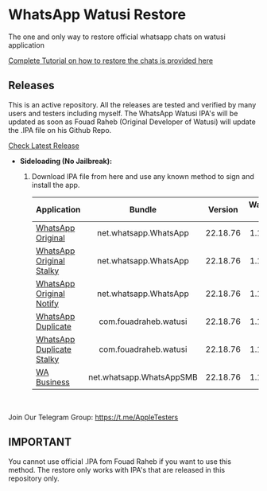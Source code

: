 [original]: https://github.com/iammanpreetsingh/WhatsApp-Watusi-Restore/releases/download/v22.18.76/WhatsApp.Original.v22.18.76.-.@thisismanpreets.ipa
[original-stalky]: https://github.com/iammanpreetsingh/WhatsApp-Watusi-Restore/releases/download/v22.18.76/WhatsApp.Original.Stalky.v22.18.76.-.@thisismanpreets.ipa
[original-notify]: https://github.com/iammanpreetsingh/WhatsApp-Watusi-Restore/releases/download/v22.18.76/WhatsApp.Original.OnlineNotify.v22.18.76.-.@thisismanpreets.ipa
[duplicate]: https://github.com/iammanpreetsingh/WhatsApp-Watusi-Restore/releases/download/v22.18.76/WhatsApp.Duplicate.v22.18.76.-.@thisismanpreets.ipa
[duplicate-stalky]: https://github.com/iammanpreetsingh/WhatsApp-Watusi-Restore/releases/download/v22.18.76/WhatsApp.Duplicate.Stalky.v22.18.76.-.@thisismanpreets.ipa
[business]: https://github.com/iammanpreetsingh/WhatsApp-Watusi-Restore/releases/download/v22.18.76/WA.Business.v22.18.76.-.@thisismanpreets.ipa

# WhatsApp Watusi Restore

The one and only way to restore official whatsapp chats on watusi application

[Complete Tutorial on how to restore the chats is provided here](https://bit.ly/Watusi-Manpreet)


## Releases

This is an active repository. All the releases are tested and verified by many users and testers including myself. 
The WhatsApp Watusi IPA's will be updated as soon as Fouad Raheb (Original Developer of Watusi) will update the .IPA file on his Github Repo. 

[Check Latest Release](https://github.com/iammanpreetsingh/WhatsApp-Watusi-Restore/releases/latest)

* **Sideloading (No Jailbreak):** 

    1. Download IPA file from here and use any known method to sign and install the app.

        | Application | Bundle | Version | Watusi 3 | Stalky | OnlineNotify |
        | ------------------ |:---------:|:------:|:------:|:------:|:------:|
        | [WhatsApp Original][original] | net.whatsapp.WhatsApp | 22.18.76 | 1.1.36 | - | - |
        | [WhatsApp Original Stalky][original-stalky] | net.whatsapp.WhatsApp | 22.18.76 | 1.1.36 | 4.1.14 | - |
        | [WhatsApp Original Notify][original-notify] | net.whatsapp.WhatsApp | 22.18.76 | 1.1.36 | 4.1.14 | 3.3.0 |
        | [WhatsApp Duplicate][duplicate] | com.fouadraheb.watusi | 22.18.76 | 1.1.36 | - | - |
        | [WhatsApp Duplicate Stalky][duplicate-stalky] | com.fouadraheb.watusi | 22.18.76 | 1.1.36 | 4.1.14 | - |
        | [WA Business][business] | net.whatsapp.WhatsAppSMB | 22.18.76 | 1.1.36 | - | - |
        

&nbsp;

Join Our Telegram Group: https://t.me/AppleTesters


## IMPORTANT

You cannot use official .IPA fom Fouad Raheb if you want to use this method. The restore only works with IPA's that are released in this repository only. 
